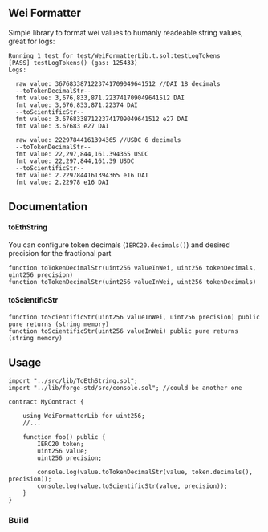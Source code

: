 ## Wei Formatter

Simple library to format wei values to humanly readeable string values, great for logs:

```text
Running 1 test for test/WeiFormatterLib.t.sol:testLogTokens
[PASS] testLogTokens() (gas: 125433)
Logs:

  raw value: 3676833871223741709049641512 //DAI 18 decimals
  --toTokenDecimalStr--
  fmt value: 3,676,833,871.223741709049641512 DAI
  fmt value: 3,676,833,871.22374 DAI
  --toScientificStr--
  fmt value: 3.676833871223741709049641512 e27 DAI
  fmt value: 3.67683 e27 DAI

  raw value: 22297844161394365 //USDC 6 decimals
  --toTokenDecimalStr--
  fmt value: 22,297,844,161.394365 USDC
  fmt value: 22,297,844,161.39 USDC
  --toScientificStr--
  fmt value: 2.2297844161394365 e16 DAI
  fmt value: 2.22978 e16 DAI
```

## Documentation

#### toEthString
You can configure token decimals (`IERC20.decimals()`) and desired precision for the fractional part
```solidity
function toTokenDecimalStr(uint256 valueInWei, uint256 tokenDecimals, uint256 precision)
function toTokenDecimalStr(uint256 valueInWei, uint256 tokenDecimals)
```

#### toScientificStr

```solidity
function toScientificStr(uint256 valueInWei, uint256 precision) public pure returns (string memory)
function toScientificStr(uint256 valueInWei) public pure returns (string memory)
```

## Usage

```solidity
import "../src/lib/ToEthString.sol";
import "../lib/forge-std/src/console.sol"; //could be another one

contract MyContract {	

    using WeiFormatterLib for uint256;
	//...

	function foo() public {
		IERC20 token;
		uint256 value;
		uint256 precision;

		console.log(value.toTokenDecimalStr(value, token.decimals(), precision));
		console.log(value.toScientificStr(value, precision));
	}
}

```

### Build
